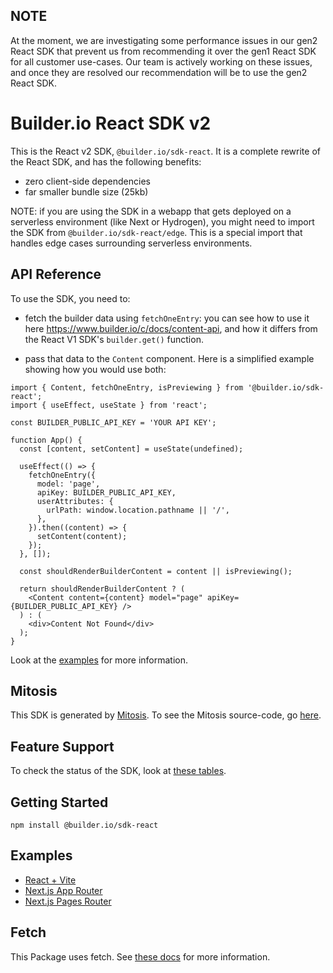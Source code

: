 ## NOTE

At the moment, we are investigating some performance issues in our gen2 React SDK that prevent us from recommending it over the gen1 React SDK for all customer use-cases. Our team is actively working on these issues, and once they are resolved our recommendation will be to use the gen2 React SDK.

# Builder.io React SDK v2

This is the React v2 SDK, `@builder.io/sdk-react`. It is a complete rewrite of the React SDK, and has the following benefits:

- zero client-side dependencies
- far smaller bundle size (25kb)

NOTE: if you are using the SDK in a webapp that gets deployed on a serverless environment (like Next or Hydrogen), you might need to import the SDK from `@builder.io/sdk-react/edge`. This is a special import that handles edge cases surrounding serverless environments.

## API Reference

To use the SDK, you need to:

- fetch the builder data using `fetchOneEntry`: you can see how to use it here https://www.builder.io/c/docs/content-api, and how it differs from the React V1 SDK's `builder.get()` function.

- pass that data to the `Content` component. Here is a simplified example showing how you would use both:

```tsx
import { Content, fetchOneEntry, isPreviewing } from '@builder.io/sdk-react';
import { useEffect, useState } from 'react';

const BUILDER_PUBLIC_API_KEY = 'YOUR API KEY';

function App() {
  const [content, setContent] = useState(undefined);

  useEffect(() => {
    fetchOneEntry({
      model: 'page',
      apiKey: BUILDER_PUBLIC_API_KEY,
      userAttributes: {
        urlPath: window.location.pathname || '/',
      },
    }).then((content) => {
      setContent(content);
    });
  }, []);

  const shouldRenderBuilderContent = content || isPreviewing();

  return shouldRenderBuilderContent ? (
    <Content content={content} model="page" apiKey={BUILDER_PUBLIC_API_KEY} />
  ) : (
    <div>Content Not Found</div>
  );
}
```

Look at the [examples](#examples) for more information.

## Mitosis

This SDK is generated by [Mitosis](https://github.com/BuilderIO/mitosis). To see the Mitosis source-code, go [here](../../).

## Feature Support

To check the status of the SDK, look at [these tables](../../README.md#feature-implementation).

## Getting Started

```
npm install @builder.io/sdk-react
```

## Examples

- [React + Vite](../../../../examples/react-v2/)
- [Next.js App Router](../../../../examples/nextjs-app-dir-v2/)
- [Next.js Pages Router](../../../../examples/nextjs-pages-dir-v2/)

## Fetch

This Package uses fetch. See [these docs](https://github.com/BuilderIO/this-package-uses-fetch/blob/main/README.md) for more information.
